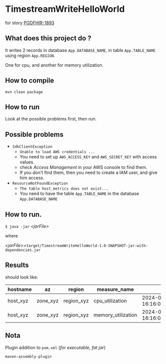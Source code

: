 # TimestreamWriteHelloWorld

for story [PGDFHIR-1893](https://issues.mobilehealth.va.gov/browse/PGDFHIR-1893)

## What does this project do ?

It writes 2 records in database `App.DATABASE_NAME`, in table `App.TABLE_NAME` using region `App.REGION`.

One for cpu, and another for memory utilization.

## How to compile

`mvn clean package`

## How to run

Look at the possible problems first, then run.

## Possible problems

* `SdkClientException`
  - `Unable to load AWS credentials ...`
  - You need to set up  `AWS_ACCESS_KEY` and `AWS_SECRET_KEY` with access values. 
  - check *Access Management* in your AWS console to find them.
  - If you don't find them, then you need to create a IAM user, and give him access.
* `ResourceNotFoundException`
  - `The table host_metrics does not exist...`
  - You need to have the table `App.TABLE_NAME` in the database `App.DATABASE_NAME`

## How to run.

`$ java -jar` _<jarFile\>_

where

_<jarFile\>_=`target/TimestreamWriteHelloWorld-1.0-SNAPSHOT-jar-with-dependencies.jar`

## Results

should look like:

hostname | az | region | measure_name | time | measure_value::double
---------|----|--------|--------------|------|----------------------
host_xyz | zone_xyz | region_xyz | cpu_utilization    | 2024-09-27 16:16:05.373000000 | 13.5
host_xyz | zone_xyz | region_xyz | memory_utilization | 2024-09-27 16:16:05.373000000 | 40.0

## Nota

Plugin addition to `pom.xml` (*for executable, fat jar*)

`maven-assembly-plugin`
